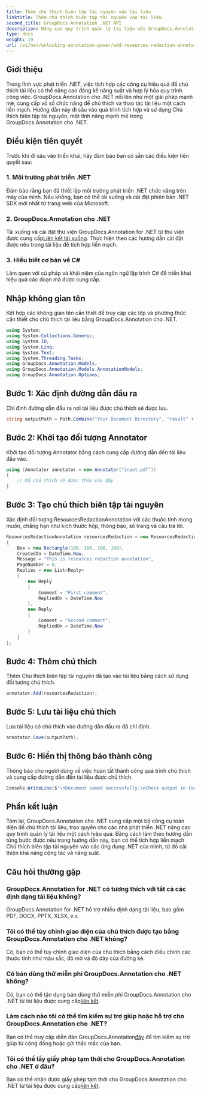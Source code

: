 ```yaml
---
title: Thêm chú thích biên tập tài nguyên vào tài liệu
linktitle: Thêm chú thích biên tập tài nguyên vào tài liệu
second_title: GroupDocs.Annotation .NET API
description: Nâng cao quy trình quản lý tài liệu với GroupDocs.Annotation cho .NET. Tích hợp liền mạch Chú thích biên tập tài nguyên vào .NET của bạn để đạt hiệu quả.
type: docs
weight: 19
url: /vi/net/unlocking-annotation-power/add-resources-redaction-annotation/
---
```

## Giới thiệu
Trong lĩnh vực phát triển .NET, việc tích hợp các công cụ hiệu quả để chú thích tài liệu có thể nâng cao đáng kể năng suất và hợp lý hóa quy trình công việc. GroupDocs.Annotation cho .NET nổi lên như một giải pháp mạnh mẽ, cung cấp vô số chức năng để chú thích và thao tác tài liệu một cách liền mạch. Hướng dẫn này đi sâu vào quá trình tích hợp và sử dụng Chú thích biên tập tài nguyên, một tính năng mạnh mẽ trong GroupDocs.Annotation cho .NET.
## Điều kiện tiên quyết
Trước khi đi sâu vào triển khai, hãy đảm bảo bạn có sẵn các điều kiện tiên quyết sau:
### 1. Môi trường phát triển .NET
Đảm bảo rằng bạn đã thiết lập môi trường phát triển .NET chức năng trên máy của mình. Nếu không, bạn có thể tải xuống và cài đặt phiên bản .NET SDK mới nhất từ trang web của Microsoft.
### 2. GroupDocs.Annotation cho .NET
 Tải xuống và cài đặt thư viện GroupDocs.Annotation for .NET từ thư viện được cung cấp[Liên kết tải xuống](https://releases.groupdocs.com/annotation/net/). Thực hiện theo các hướng dẫn cài đặt được nêu trong tài liệu để tích hợp liền mạch.
### 3. Hiểu biết cơ bản về C#
Làm quen với cú pháp và khái niệm của ngôn ngữ lập trình C# để triển khai hiệu quả các đoạn mã được cung cấp.

## Nhập không gian tên
Kết hợp các không gian tên cần thiết để truy cập các lớp và phương thức cần thiết cho chú thích tài liệu bằng GroupDocs.Annotation cho .NET.

```csharp
using System;
using System.Collections.Generic;
using System.IO;
using System.Linq;
using System.Text;
using System.Threading.Tasks;
using GroupDocs.Annotation.Models;
using GroupDocs.Annotation.Models.AnnotationModels;
using GroupDocs.Annotation.Options;
```
## Bước 1: Xác định đường dẫn đầu ra
Chỉ định đường dẫn đầu ra nơi tài liệu được chú thích sẽ được lưu.
```csharp
string outputPath = Path.Combine("Your Document Directory", "result" + Path.GetExtension("input.pdf"));
```
## Bước 2: Khởi tạo đối tượng Annotator
Khởi tạo đối tượng Annotator bằng cách cung cấp đường dẫn đến tài liệu đầu vào.
```csharp
using (Annotator annotator = new Annotator("input.pdf"))
{
    // Mã chú thích sẽ được thêm vào đây
}
```
## Bước 3: Tạo chú thích biên tập tài nguyên
Xác định đối tượng ResourcesRedactionAnnotation với các thuộc tính mong muốn, chẳng hạn như kích thước hộp, thông báo, số trang và câu trả lời.
```csharp
ResourcesRedactionAnnotation resourcesRedaction = new ResourcesRedactionAnnotation
{
    Box = new Rectangle(100, 100, 100, 100),
    CreatedOn = DateTime.Now,
    Message = "This is resources redaction annotation",
    PageNumber = 0,
    Replies = new List<Reply>
    {
        new Reply
        {
            Comment = "First comment",
            RepliedOn = DateTime.Now
        },
        new Reply
        {
            Comment = "Second comment",
            RepliedOn = DateTime.Now
        }
    }
};
```
## Bước 4: Thêm chú thích
Thêm Chú thích biên tập tài nguyên đã tạo vào tài liệu bằng cách sử dụng đối tượng chú thích.
```csharp
annotator.Add(resourcesRedaction);
```
## Bước 5: Lưu tài liệu chú thích
Lưu tài liệu có chú thích vào đường dẫn đầu ra đã chỉ định.
```csharp
annotator.Save(outputPath);
```
## Bước 6: Hiển thị thông báo thành công
Thông báo cho người dùng về việc hoàn tất thành công quá trình chú thích và cung cấp đường dẫn đến tài liệu được chú thích.
```csharp
Console.WriteLine($"\nDocument saved successfully.\nCheck output in {outputPath}.");
```

## Phần kết luận
Tóm lại, GroupDocs.Annotation cho .NET cung cấp một bộ công cụ toàn diện để chú thích tài liệu, trao quyền cho các nhà phát triển .NET nâng cao quy trình quản lý tài liệu một cách hiệu quả. Bằng cách làm theo hướng dẫn từng bước được nêu trong hướng dẫn này, bạn có thể tích hợp liền mạch Chú thích biên tập tài nguyên vào các ứng dụng .NET của mình, từ đó cải thiện khả năng cộng tác và năng suất.
## Câu hỏi thường gặp
### GroupDocs.Annotation for .NET có tương thích với tất cả các định dạng tài liệu không?
GroupDocs.Annotation for .NET hỗ trợ nhiều định dạng tài liệu, bao gồm PDF, DOCX, PPTX, XLSX, v.v.
### Tôi có thể tùy chỉnh giao diện của chú thích được tạo bằng GroupDocs.Annotation cho .NET không?
Có, bạn có thể tùy chỉnh giao diện của chú thích bằng cách điều chỉnh các thuộc tính như màu sắc, độ mờ và độ dày của đường kẻ.
### Có bản dùng thử miễn phí GroupDocs.Annotation cho .NET không?
 Có, bạn có thể tận dụng bản dùng thử miễn phí GroupDocs.Annotation cho .NET từ tài liệu được cung cấp[liên kết](https://releases.groupdocs.com/).
### Làm cách nào tôi có thể tìm kiếm sự trợ giúp hoặc hỗ trợ cho GroupDocs.Annotation cho .NET?
 Bạn có thể truy cập diễn đàn GroupDocs.Annotation[đây](https://forum.groupdocs.com/c/annotation/10) để tìm kiếm sự trợ giúp từ cộng đồng hoặc gửi thắc mắc của bạn.
### Tôi có thể lấy giấy phép tạm thời cho GroupDocs.Annotation cho .NET ở đâu?
Bạn có thể nhận được giấy phép tạm thời cho GroupDocs.Annotation cho .NET từ tài liệu được cung cấp[liên kết](https://purchase.groupdocs.com/temporary-license/).